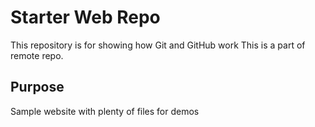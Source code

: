 # Starter Web Repo

This repository is for showing how Git and GitHub work
This is a part of remote repo.
## Purpose

Sample website with plenty of files for demos
